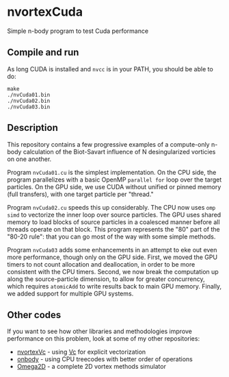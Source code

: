 # nvortexCuda
Simple n-body program to test Cuda performance

## Compile and run
As long CUDA is installed and `nvcc` is in your PATH, you should be able to do:

    make
    ./nvCuda01.bin
    ./nvCuda02.bin
    ./nvCuda03.bin

## Description
This repository contains a few progressive examples of a compute-only n-body calculation
of the Biot-Savart influence of N desingularized vorticies on one another.

Program `nvCuda01.cu` is the simplest implementation. On the CPU side, the program parallelizes
with a basic OpenMP `parallel for` loop over the target particles. On the GPU side, we use CUDA
without unified or pinned memory (full transfers), with one target particle per "thread."

Program `nvCuda02.cu` speeds this up considerably. The CPU now uses `omp simd` to vectorize the
inner loop over source particles. The GPU uses shared memory to load blocks of source particles
in a coalesced manner before all threads operate on that block. This program represents the
"80" part of the "80-20 rule": that you can go most of the way with some simple methods.

Program `nvCuda03` adds some enhancements in an attempt to eke out even more performance, though
only on the GPU side. First, we moved the GPU timers to not count allocation and deallocation,
in order to be more consistent with the CPU timers. Second, we now break the computation up
along the source-particle dimension, to allow for greater concurrency, which requires `atomicAdd`
to write results back to main GPU memory. Finally, we added support for multiple GPU systems.

## Other codes
If you want to see how other libraries and methodologies improve performance on this problem,
look at some of my other repositories:

* [nvortexVc](https://github.com/Applied-Scientific-Research/nvortexVc) - using [Vc](https://github.com/VcDevel/Vc) for explicit vectorization
* [onbody](https://github.com/Applied-Scientific-Research/onbody) - using CPU treecodes with better order of operations
* [Omega2D](https://github.com/Applied-Scientific-Research/Omega2D) - a complete 2D vortex methods simulator
